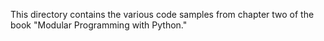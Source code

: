 This directory contains the various code samples from chapter two of the book
"Modular Programming with Python."
